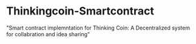 # Thinkingcoin-Smartcontract
"Smart contract implemntation for Thinking Coin: A Decentralized system for collabration and idea sharing"
